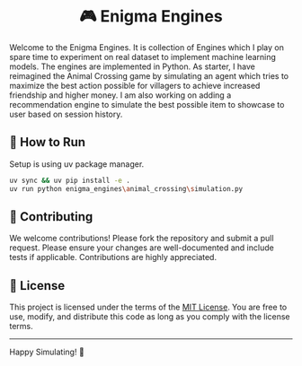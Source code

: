 
<div align="center">

# 🎮 Enigma Engines

</div>
Welcome to the Enigma Engines. It is collection of Engines which I play on spare time to experiment on real dataset to implement machine learning models. The engines are implemented in Python. As starter, I have reimagined the Animal Crossing game by simulating an agent which tries to maximize the best action possible for villagers to achieve increased friendship and higher money. I am also working on adding a recommendation engine to simulate the best possible item to showcase to user based on session history.

## 🚀 How to Run

Setup is using uv package manager.
```bash
uv sync && uv pip install -e .
uv run python enigma_engines\animal_crossing\simulation.py
```

## 🤝 Contributing

We welcome contributions! Please fork the repository and submit a pull request. Please ensure your changes are well-documented and include tests if applicable. Contributions are highly appreciated.

## 📝 License

This project is licensed under the terms of the [MIT License](LICENSE). You are free to use, modify, and distribute this code as long as you comply with the license terms.

---

Happy Simulating! 🥳
